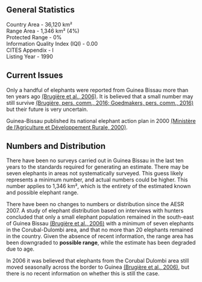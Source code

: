 ## General Statistics

Country Area - 36,120 km²<br />
Range Area - 1,346 km² (4%)<br />
Protected Range - 0%<br />
Information Quality Index (IQI) - 0.00<br />
CITES Appendix - I<br />
Listing Year -  1990

## Current Issues

Only a handful of elephants were reported from Guinea Bissau more than ten years ago [(Brugière et al., 2006)](/references#b). It is believed that a small number may still survive [(Brugière, pers. comm., 2016; Goedmakers, pers. comm., 2016)](/references#b) but their future is very uncertain. 

Guinea-Bissau published its national elephant action plan in 2000 [(Ministère de l’Agriculture et Développement Rurale, 2000)](/references#m).

## Numbers and Distribution

There have been no surveys carried out in Guinea Bissau in the last ten years to the standards required for generating an estimate. There may be seven elephants in areas not systematically surveyed. This guess likely represents a minimum number, and actual numbers could be higher. This number applies to 1,346 km², which is the entirety of the estimated known and possible elephant range. 

There have been no changes to numbers or distribution since the AESR 2007. A study of elephant distribution based on interviews with hunters concluded that only a small elephant population remained in the south-east of Guinea Bissau [(Brugière et al., 2006)](/references#b) with a minimum of seven elephants in the Corubal-Dulombi area, and that no more than 20 elephants remained in the country. Given the absence of recent information, the range area has been downgraded to **possible range**, while the estimate has been degraded due to age.

In 2006 it was believed that elephants from the Corubal Dulombi area still moved seasonally across the border to Guinea [(Brugière et al., 2006)](/references#b), but there is no recent information on whether this is still the case.
